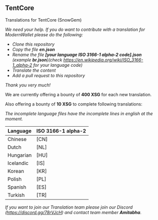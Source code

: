 ## TentCore
Translations for TentCore (SnowGem)

_We need your help. If you do want to contribute with a translation for ModernWallet please do the following:_
* _Clone this repository_
* _Copy the file **en.json**_
* _Rename the file **[your language ISO 3166-1 alpha-2 code].json** (example **br.json**)(check https://en.wikipedia.org/wiki/ISO_3166-1_alpha-2 for your language code)_
* _Translate the content_
* _Add a pull request to this repository_

_Thank you very much!_

We are currently offering a bounty of **400 XSG** for each new translation.

Also offering a bounty of **10 XSG** to complete following translations:

_The incomplete language files have the incomplete lines in *english* at the moment._

| Language | ISO 3166-1 alpha-2 |
| --- | --- |
| Chinese | [CN] |
| Dutch | [NL] |
| Hungarian | [HU] |
| Icelandic | [IS] |
| Korean | [KR] |
| Polish | [PL] |
| Spanish | [ES] |
| Turkish | [TR] |


_If you want to join our Translation team please join our Discord (https://discord.gg/78rVJcH) and contact team member **Amitabha**._
